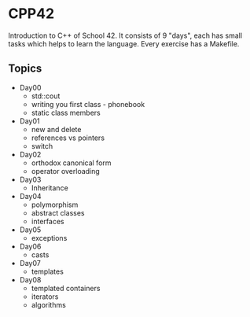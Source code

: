 # CPP42

Introduction to C++ of School 42. It consists of 9 "days", each has small tasks which helps to learn the language. Every exercise has a Makefile.

## Topics
- Day00
  - std::cout
  - writing you first class - phonebook
  - static class members
- Day01
  - new and delete
  - references vs pointers
  - switch
- Day02
  - orthodox canonical form
  - operator overloading
- Day03
  - Inheritance
- Day04
  - polymorphism
  - abstract classes
  - interfaces
- Day05
  - exceptions
- Day06
  - casts
- Day07
  - templates
- Day08
  - templated containers
  - iterators
  - algorithms

